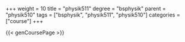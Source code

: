 +++
weight = 10
title = "physik511"
degree = "bsphysik"
parent = "physik510"
tags = ["bsphysik", "physik511", "physik510"]
categories = ["course"]
+++

{{< genCoursePage >}}

